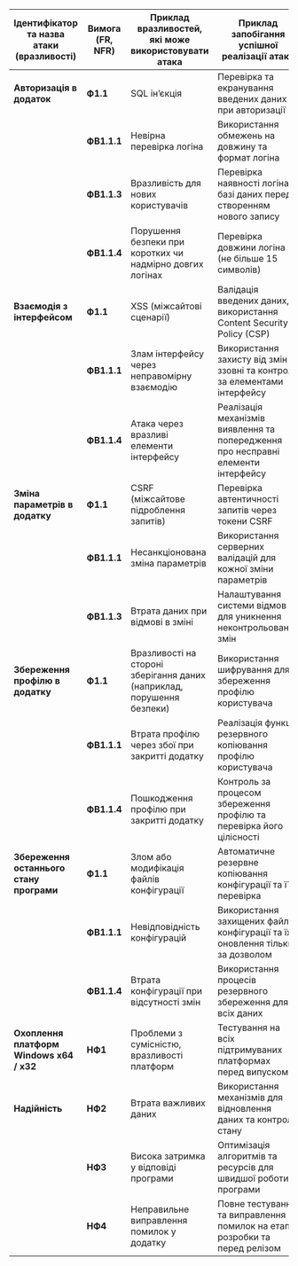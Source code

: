 | Ідентифікатор та назва атаки (вразливості) | Вимога (FR, NFR) | Приклад вразливостей, які може використовувати атака | Приклад запобігання успішної реалізації атаки |
|------------------------------------------|-----------------|----------------------------------------------------|-----------------------------------------------|
| **Авторизація в додаток**                 | **Ф1.1**         | SQL ін’єкція                                        | Перевірка та екранування введених даних при авторизації |
|                                           | **ФВ1.1.1**      | Невірна перевірка логіна                            | Використання обмежень на довжину та формат логіна |
|                                           | **ФВ1.1.3**      | Вразливість для нових користувачів                  | Перевірка наявності логіна в базі даних перед створенням нового запису |
|                                           | **ФВ1.1.4**      | Порушення безпеки при коротких чи надмірно довгих логінах | Перевірка довжини логіна (не більше 15 символів) |
| **Взаємодія з інтерфейсом**               | **Ф1.1**         | XSS (міжсайтові сценарії)                           | Валідація введених даних, використання Content Security Policy (CSP) |
|                                           | **ФВ1.1.1**      | Злам інтерфейсу через неправомірну взаємодію         | Використання захисту від змін ззовні та контроль за елементами інтерфейсу |
|                                           | **ФВ1.1.4**      | Атака через вразливі елементи інтерфейсу             | Реалізація механізмів виявлення та попередження про несправні елементи інтерфейсу |
| **Зміна параметрів в додатку**            | **Ф1.1**         | CSRF (міжсайтове підроблення запитів)               | Перевірка автентичності запитів через токени CSRF |
|                                           | **ФВ1.1.1**      | Несанкціонована зміна параметрів                    | Використання серверних валідацій для кожної зміни параметрів |
|                                           | **ФВ1.1.3**      | Втрата даних при відмові в зміні                     | Налаштування системи відмов для уникнення неконтрольованих змін |
| **Збереження профілю в додатку**           | **Ф1.1**         | Вразливості на стороні зберігання даних (наприклад, порушення безпеки) | Використання шифрування для збереження профілю користувача |
|                                           | **ФВ1.1.1**      | Втрата профілю через збої при закритті додатку        | Реалізація функції резервного копіювання профілю користувача |
|                                           | **ФВ1.1.4**      | Пошкодження профілю при закритті додатку             | Контроль за процесом збереження профілю та перевірка його цілісності |
| **Збереження останнього стану програми**  | **Ф1.1**         | Злом або модифікація файлів конфігурації            | Автоматичне резервне копіювання конфігурації та її перевірка |
|                                           | **ФВ1.1.1**      | Невідповідність конфігурацій                        | Використання захищених файлів конфігурації та їх оновлення тільки за дозволом |
|                                           | **ФВ1.1.4**      | Втрата конфігурації при відсутності змін              | Використання процесів резервного збереження для всіх даних |
| **Охоплення платформ Windows x64 / x32**  | **НФ1**          | Проблеми з сумісністю, вразливості платформ         | Тестування на всіх підтримуваних платформах перед випуском |
| **Надійність**                            | **НФ2**          | Втрата важливих даних                               | Використання механізмів для відновлення даних та контроль стану |
|                                           | **НФ3**          | Висока затримка у відповіді програми                | Оптимізація алгоритмів та ресурсів для швидшої роботи програми |
|                                           | **НФ4**          | Неправильне виправлення помилок у додатку           | Повне тестування та виправлення помилок на етапі розробки та перед релізом |

